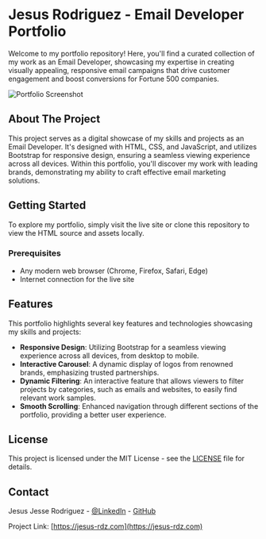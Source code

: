 # Jesus Rodriguez - Email Developer Portfolio

Welcome to my portfolio repository! Here, you'll find a curated collection of my work as an Email Developer, showcasing my expertise in creating visually appealing, responsive email campaigns that drive customer engagement and boost conversions for Fortune 500 companies.

![Portfolio Screenshot](https://i.ibb.co/6nm3QSQ/1000014268.jpg)

## About The Project

This project serves as a digital showcase of my skills and projects as an Email Developer. It's designed with HTML, CSS, and JavaScript, and utilizes Bootstrap for responsive design, ensuring a seamless viewing experience across all devices. Within this portfolio, you'll discover my work with leading brands, demonstrating my ability to craft effective email marketing solutions.

## Getting Started

To explore my portfolio, simply visit the live site or clone this repository to view the HTML source and assets locally.

### Prerequisites

- Any modern web browser (Chrome, Firefox, Safari, Edge)
- Internet connection for the live site

## Features

This portfolio highlights several key features and technologies showcasing my skills and projects:

- **Responsive Design**: Utilizing Bootstrap for a seamless viewing experience across all devices, from desktop to mobile.
- **Interactive Carousel**: A dynamic display of logos from renowned brands, emphasizing trusted partnerships.
- **Dynamic Filtering**: An interactive feature that allows viewers to filter projects by categories, such as emails and websites, to easily find relevant work samples.
- **Smooth Scrolling**: Enhanced navigation through different sections of the portfolio, providing a better user experience.


## License

This project is licensed under the MIT License - see the [LICENSE](LICENSE) file for details.

## Contact

Jesus Jesse Rodriguez - [@LinkedIn](https://www.linkedin.com/in/jesse-rdz-/) - [GitHub](https://github.com/Jesse-rdz7)

Project Link: [https://jesus-rdz.com](https://jesus-rdz.com)
